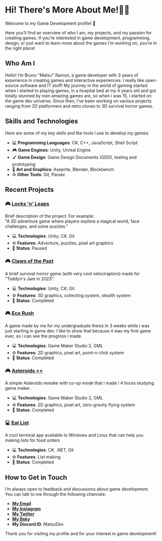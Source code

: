 # Hi! There's More About Me!👋🏻

Welcome to my Game Development profile! 🚀

Here you’ll find an overview of who I am, my projects, and my passion for creating games. If you’re interested in game development, programming, design, or just want to learn more about the games I’m working on, you’re in the right place!

## Who Am I

Hello! I’m Bruno "Matsu" Ramon, a game developer with 3 years of experience in creating games and interactive experiences. I really like open-source software and IT stuff! My journey in the world of gaming started when i started to playing games, in a hospital bed at my 4 years old and got totally stunned by own amazing games are, so when i was 15, i started on the game dev universe. Since then, I’ve been working on various projects ranging from 2D platformers and retro clones to 3D survival horror games.

## Skills and Technologies

Here are some of my key skills and the tools I use to develop my games:

- 💻 **Programming Languages**: C#, C++, JavaScript, Shell Script
- 🎮 **Game Engines**: Unity, Unreal Engine
- 🖌️ **Game Design**: Game Design Documents (GDD), testing and prototyping
- 🎨 **Art and Graphics**: Aseprite, Blender, Blockbench
- ⚙️ **Other Tools**: Git, Parsec

## Recent Projects

### 🎮 [Locks 'n' Leaps](https://etherisgs.itch.io/locksnleaps)
Brief description of the project. For example:  
"A 2D adventure game where players explore a magical world, face challenges, and solve puzzles."

- 💻 **Technologies**: Unity, C#, Git
- ⚙️ **Features**: Adventure, puzzles, pixel art graphics
- 🔋 **Status**: Paused

### 🎮 [Claws of the Past](https://etherisgs.itch.io/claws-of-the-past)
  A brief survival horror game (with very cool velociraptors) made for "Toddyn's Jam in 2023".

- 💻 **Technologies**: Unity, C#, Git
- ⚙️ **Features**: 3D graphics, collecting system, stealth system
- 🔋 **Status**: Completed

### 🎮 [Eco Rush](https://gx.games/pt-br/games/43rnyo/eco-rush/)
  A game made by me for my undergraduate thesis in 3 weeks while i was just starting in game dev. I like to show that because it was my first game ever, so i can see the progress i made.

- 💻 **Technologies**: Game Maker Studio 2, GML
- ⚙️ **Features**: 2D graphics, pixel art, point-n-click system
- 🔋 **Status**: Completed

### 🎮 [Asteroids ++](https://gx.games/pt-br/games/3aejru/asteroids-plus-remake/)
  A simple Asteroids remake with co-op mode that i made i 4 hours studying game maker.

- 💻 **Technologies**: Game Maker Studio 2, GML
- ⚙️ **Features**: 2D graphics, pixel art, zero-gravity flying system
- 🔋 **Status**: Completed

### 💻 [Eat List](https://github.com/MatsuDeveloper/EatList)
  A cool terminal app available to Windows and Linux that can help you making lists for food orders

- 💻 **Technologies**: C#, .NET, Git
- ⚙️ **Features**: List making
- 🔋 **Status**: Completed

## How to Get in Touch

I’m always open to feedback and discussions about game development. You can talk to me through the following channels:

- **[My Email](bruno@arkanus.app)**
- **[My Instagram](https://www.instagram.com/MatsuDev_?igsh=YzljYTk1ODg3Zg==)**
- **[My Twitter](https://x.com/MatsuGamedev)**
- **[My Bsky](https://bsky.app/profile/matsudev.bsky.social)**
- **My Discord ID**: MatsuDev

Thank you for visiting my profile and for your interest in game development!
